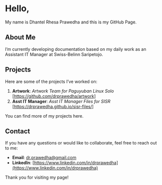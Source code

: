 # Hello,

My name is Dhantel Rhesa Prawedha and this is my GitHub Page.

## About Me

I’m currently developing documentation based on my daily work as an Assistant IT Manager at Swiss-Belinn Saripetojo.

## Projects

Here are some of the projects I’ve worked on:

1. **Artwork**: *Artwork Team for Paguyuban Linux Solo* [https://github.com/drprawedha/artwork]
2. **Asst IT Manager**: *Asst IT Manager Files for SISR* [https://drprawedha.github.io/sisr-files/]

You can find more of my projects here.

## Contact

If you have any questions or would like to collaborate, feel free to reach out to me:

- **Email**: [dr.prawedha@gmail.com](mailto:dr.prawedha@gmail.com)  
- **LinkedIn**: [https://www.linkedin.com/in/drprawedha](https://www.linkedin.com/in/drprawedha)

Thank you for visiting my page!
